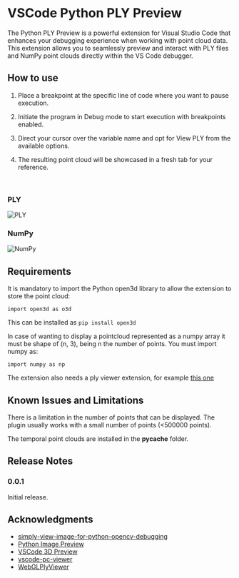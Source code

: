# VSCode Python PLY Preview 

The Python PLY Preview is a powerful extension for Visual Studio Code that enhances your debugging experience when working with point cloud data. This extension allows you to seamlessly preview and interact with PLY files and NumPy point clouds directly within the VS Code debugger.

## How to use

1. Place a breakpoint at the specific line of code where you want to pause execution.

2. Initiate the program in Debug mode to start execution with breakpoints enabled.

3. Direct your cursor over the variable name and opt for View PLY from the available options.

4. The resulting point cloud will be showcased in a fresh tab for your reference.

<br>

### PLY

![PLY](images/ply.gif)

### NumPy

![NumPy](images/numpy.gif)


## Requirements

It is mandatory to import the Python open3d library to allow the extension to store the point cloud:

    import open3d as o3d

This can be installed as `pip install open3d`


In case of wanting to display a pointcloud represented as a numpy array it must be shape of (n, 3), being n the number of points. You must import numpy as:

    import numpy as np

The extension also needs a ply viewer extension, for example [this one](https://marketplace.visualstudio.com/items?itemName=tatsy.vscode-3d-preview)

## Known Issues and Limitations

There is a limitation in the number of points that can be displayed. The plugin usually works with a small number of points (<500000 points).

The temporal point clouds are installed in the __pycache__ folder.

## Release Notes

### 0.0.1

Initial release.

## Acknowledgments
- [simply-view-image-for-python-opencv-debugging](https://github.com/john-guo/simply-view-image-for-python-opencv-debugging/tree/master)
- [Python Image Preview](https://github.com/076923/python-image-preview)
- [VSCode 3D Preview](https://github.com/tatsy/vscode-3d-preview)
- [vscode-pc-viewer](https://github.com/Obarads/vscode-pc-viewer)
- [WebGLPlyViewer](https://github.com/mitjap/WebGLPlyViewer)
